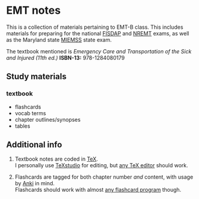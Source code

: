 EMT notes
=========

This is a collection of materials pertaining to EMT-B class.  This includes materials for preparing for the national [FISDAP](https://www.fisdap.net/ "Field Internship Student Data Acquisition Project (FISDAP)") and [NREMT](https://www.nremt.org/ "National Registry of Emergency Medical Technicians") exams, as well as the Maryland  state [MIEMSS](https://www.miemss.org/home/ "Maryland Institute for EMS Systems") state exam.

The textbook mentioned is *Emergency Care and Transportation of the Sick and Injured (11th ed.)* **ISBN-13:** 978-1284080179


## Study materials

### textbook 
  - flashcards
  - vocab terms
  - chapter outlines/synopses
  - tables


## Additional info
1. Textbook notes are coded in [TeX](https://en.wikipedia.org/wiki/TeX "TeX").  \
    I personally use [TeXstudio](https://www.texstudio.org/ "LaTeX made comfortable") for editing, but [any TeX editor](https://en.wikipedia.org/wiki/Comparison_of_TeX_editors "Comparison of TeX editors") should work.

2.  Flashcards are tagged for both chapter number _and_ content, with usage by [Anki](https://apps.ankiweb.net/ "Powerful, intelligent flash cards.") in mind. \
    Flashcards should work with almost [any flashcard program](https://en.wikipedia.org/wiki/List_of_flashcard_software "List of flashcard software") though.
